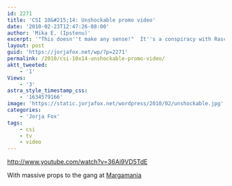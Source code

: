 ```yaml
---
id: 2271
title: 'CSI 10&#215;14: Unshockable promo video'
date: '2010-02-23T12:47:26-08:00'
author: 'Mika E. (Ipstenu)'
excerpt: '"This doesn''t make any sense!"  It''s a conspiracy with Rascal Flatts on the next new episode of _CSI_.'
layout: post
guid: 'https://jorjafox.net/wp/?p=2271'
permalink: /2010/csi-10x14-unshockable-promo-video/
aktt_tweeted:
    - '1'
Views:
    - '3'
astra_style_timestamp_css:
    - '1634579166'
image: 'https://static.jorjafox.net/wordpress/2010/02/unshockable.jpg'
categories:
    - 'Jorja Fox'
tags:
    - csi
    - tv
    - video
---
```


http://www.youtube.com/watch?v=36Ai9VD5TdE

With massive props to the gang at <a href="http://margamania.net">Margamania</a>
